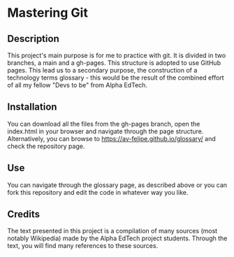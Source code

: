 # Mastering Git

## Description

This project's main purpose is for me to practice with git.
It is divided in two branches, a main and a gh-pages. This structure is adopted to use GitHub pages. This lead us to a secondary purpose, the construction of a technology terms glossary - this would be the result of the combined effort of all my fellow "Devs to be" from Alpha EdTech.

## Installation

You can download all the files from the gh-pages branch, open the index.html in your browser and navigate through the page structure.
Alternatively, you can browse to https://av-felipe.github.io/glossary/ and check the repository page.

## Use

You can navigate through the glossary page, as described above or you can fork this repository and edit the code in whatever way you like.

## Credits

The text presented in this project is a compilation of many sources (most notably Wikipedia) made by the Alpha EdTech project students. Through the text, you will find many references to these sources.
